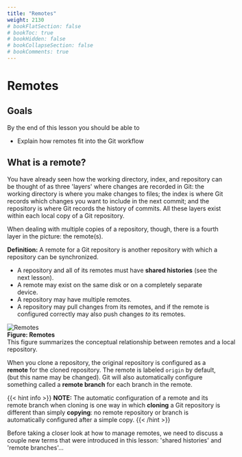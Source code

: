 ```yaml
---
title: "Remotes"
weight: 2130
# bookFlatSection: false
# bookToc: true
# bookHidden: false
# bookCollapseSection: false
# bookComments: true
---
```


# Remotes

## Goals

By the end of this lesson you should be able to

- Explain how remotes fit into the Git workflow

## What is a remote?

You have already seen how the working directory, index, and repository can be thought of as three 'layers' where changes are recorded in Git:  the working directory is where you make changes to files; the index is where Git records which changes you want to include in the next commit; and the repository is where Git records the history of commits.  All these layers exist within each local copy of a Git repository.

When dealing with multiple copies of a repository, though, there is a fourth layer in the picture: the remote(s).

**Definition:** A remote for a Git repository is another repository with which a repository can be synchronized.

- A repository and all of its remotes must have **shared histories** (see the next lesson).
- A remote may exist on the same disk or on a completely separate device.  
- A repository may have multiple remotes.  
- A repository may pull changes from its remotes, and if the remote is configured correctly may also push changes *to* its remotes.

<figure style="width:600px; margin:auto">
<img src="/images/remotes.png" alt="Remotes"><br>
<b>Figure: Remotes</b><br>This figure summarizes the conceptual relationship between remotes and a local repository.
</figure>

When you clone a repository, the original repository is configured as a **remote** for the cloned repository.  The remote is labeled `origin` by default, (but this name may be changed).  Git will also automatically configure something called a **remote branch** for each branch in the remote.

{{< hint info >}}
**NOTE:** The automatic configuration of a remote and its remote branch when cloning is one way in which **cloning** a Git repository is different than simply **copying**: no remote repository or branch is automatically configured after a simple copy.
{{< /hint >}}

Before taking a closer look at how to manage remotes, we need to discuss a couple new terms that were introduced in this lesson: 'shared histories' and 'remote branches'...